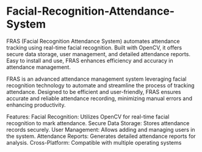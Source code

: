 # Facial-Recognition-Attendance-System
FRAS (Facial Recognition Attendance System) automates attendance tracking using real-time facial recognition. Built with OpenCV, it offers secure data storage, user management, and detailed attendance reports. Easy to install and use, FRAS enhances efficiency and accuracy in attendance management.


FRAS is an advanced attendance management system leveraging facial recognition technology to automate and streamline the process of tracking attendance. Designed to be efficient and user-friendly, FRAS ensures accurate and reliable attendance recording, minimizing manual errors and enhancing productivity.

Features:
Facial Recognition: Utilizes OpenCV for real-time facial recognition to mark attendance.
Secure Data Storage: Stores attendance records securely.
User Management: Allows adding and managing users in the system.
Attendance Reports: Generates detailed attendance reports for analysis.
Cross-Platform: Compatible with multiple operating systems
